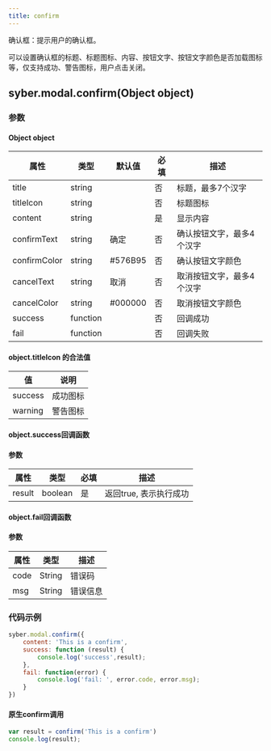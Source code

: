 ```yaml
---
title: confirm
---
```


确认框：提示用户的确认框。

可以设置确认框的标题、标题图标、内容、按钮文字、按钮文字颜色是否加载图标等，仅支持成功、警告图标，用户点击关闭。

<!-- 支持`Promise` 化使用。 -->



## syber.modal.confirm(Object object)
### 参数
#### Object object
| 属性     | 类型   | 默认值  |  必填 | 描述                         |
| ---------- | ------- | -------- | -------------- | ---------------------------- |
| title | string |  | 否 | 标题，最多7个汉字 |
| titleIcon | string |       | 否 | 标题图标 |
| content | string |  | 是 | 显示内容 |
| confirmText | string | 确定 | 否 | 确认按钮文字，最多4个汉字 |
| confirmColor | string| #576B95  | 否 | 确认按钮文字颜色 |
| cancelText | string  | 取消 | 否 | 取消按钮文字，最多4个汉字 |
| cancelColor | string | #000000 | 否 | 取消按钮文字颜色 |
| success | function |  |  否     | 回调成功      |
| fail   | function |  |  否     | 回调失败      |


#### object.titleIcon 的合法值
| 值     | 说明    |       
| ---------- | ------- | 
| success | 成功图标 |
| warning | 警告图标 |

#### object.success回调函数
#### 参数
| 属性     | 类型    | 必填 | 描述                     |
| ---------- | ------- | -------- | ---------------------- |
| result | boolean  | 是     | 返回true, 表示执行成功  |

#### object.fail回调函数
#### 参数
| 属性 | 类型  | 描述 |
| -- | -- | -- |
| code | String | 错误码 |
| msg | String  | 错误信息 |


### 代码示例
```javascript
syber.modal.confirm({
    content: 'This is a confirm',
    success: function (result) {
        console.log('success',result); 
    },
    fail: function(error) {
        console.log('fail: ', error.code, error.msg);
    }
})
```

<!-- #### Promise
```javascript
syber.modal.confirm({
    content: 'This is a confirm',
}).then(function(result) {
    console.log('success',result);
}).catch(function(error) {
    console.log('fail: ', error.code, error.msg);
})
``` -->

#### 原生confirm调用
```javascript
var result = confirm('This is a confirm')
console.log(result); 
```
